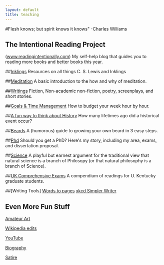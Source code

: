 ```yaml
---
layout: default
title: teaching
---
```


#Flesh knows; but spirit knows it knows"    -Charles Williams

## The Intentional Reading Project
(www.readingintentionally.com)
My self-help blog that guides you to reading more books and better books this year. 
 
##[Inklings](www.keithbuhler.com/inklings)
Resources on all things C. S. Lewis and Inklings
 
##[Meditation](www.keithbuhler.com/meditation)
A basic introduction to the how and why of meditation. 
 
##[Writings](www.keithbuhler.com/writings)
Fiction, Non-academic non-fiction, poetry, screenplays, and short stories. 
 
##[Goals & Time Management](http://keithbuhler.com/goals/)
How to budget your week hour by hour. 
 
##[A fun way to think about History](https://docs.google.com/spreadsheets/d/1ZitnTtYNZLmUsKcQ0vu_cdzm_Plj5nupiyDrJEn4VV0/edit#gid=0)
How many lifetimes ago did a historical event occur?
 
##[Beards](www.keithbuhler.com/beard)
A (humorous) guide to growing your own beard in 3 easy steps. 
 
##[Phd](www.keithbuhler.com/phd)
Should you get a PhD? Here's my story, including my area, exams, and dissertation proposal.  
 
##[Science](www.philosophyisscience.com)
A playful but earnest argument for the traditional view that natural science is a branch of Philosopy (or that natural philosophy is a branch of Science). 
 
##[UK Comprehensive Exams](www.keithbuhler.com/comps)
A compendium of readings for U. Kentucky graduate students. 
 
##[Writing Tools]
[Words to pages](http://wordstopages.com/)
[xkcd Simpler Writer](https://xkcd.com/simplewriter/)
 
 
## Even More Fun Stuff
 
[Amateur Art](www.keithbuhler.com/art)

[Wikipedia edits](https://en.wikipedia.org/wiki/User:CircularReason)

[YouTube](https://www.youtube.com/channel/UCDxfeT2v6-kFM12T7zD-K9Q)

[Biography](www.keithbuhler.com/bio)

[Satire](www.keithbuhler.com/writings)
